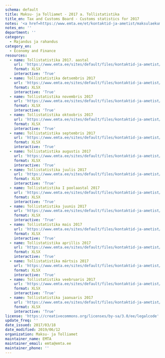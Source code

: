 ```yaml
---
schema: default
title: Maksu- ja Tolliamet - 2017 a. Tollistatistika
title_en: Tax and Customs Board - Customs statistics for 2017
notes: '<a href=https://www.emta.ee/et/kontaktid-ja-ametist/maksulaekumine-statistika/maksu-ja-tolliameti-avaandmed>Maksu- ja Tolliameti avaandmed</a>. <a href=https://www.emta.ee/et/kontaktid-ja-ametist/avaandmed-maksulaekumine-statistika/tollistatistika>Tollistatistika</a>.'
notes_en: ''
department: ''
category:
  - Majandus ja rahandus
category_en:
  - Economy and Finance
resources:
  - name: Tollistatistika 2017. aastal
    url: 'https://www.emta.ee/sites/default/files/kontaktid-ja-ametist/maksulaekumine-statistika/tollistatistika/2017/aasta_2017.xlsx'
    format: XLSX
    interactive: 'True'
  - name: Tollistatistika detsembris 2017
    url: 'https://www.emta.ee/sites/default/files/kontaktid-ja-ametist/maksulaekumine-statistika/tollistatistika/2017/detsember_2017.xlsx'
    format: XLSX
    interactive: 'True'
  - name: Tollistatistika novembris 2017
    url: 'https://www.emta.ee/sites/default/files/kontaktid-ja-ametist/maksulaekumine-statistika/tollistatistika/2017/november_2017.xlsx'
    format: XLSX
    interactive: 'True'
  - name: Tollistatistika oktoobris 2017
    url: 'https://www.emta.ee/sites/default/files/kontaktid-ja-ametist/maksulaekumine-statistika/tollistatistika/2017/oktoober_2017.xlsx'
    format: XLSX
    interactive: 'True'
  - name: Tollistatistika septembris 2017
    url: 'https://www.emta.ee/sites/default/files/kontaktid-ja-ametist/maksulaekumine-statistika/tollistatistika/2017/september_2017.xlsx'
    format: XLSX
    interactive: 'True'
  - name: Tollistatistika augustis 2017
    url: 'https://www.emta.ee/sites/default/files/kontaktid-ja-ametist/maksulaekumine-statistika/tollistatistika/2017/august_2017.xlsx'
    format: XLSX
    interactive: 'True'
  - name: Tollistatistika juulis 2017
    url: 'https://www.emta.ee/sites/default/files/kontaktid-ja-ametist/maksulaekumine-statistika/tollistatistika/2017/juuli_2017.xlsx'
    format: XLSX
    interactive: 'True'
  - name: Tollistatistika I poolaastal 2017
    url: 'https://www.emta.ee/sites/default/files/kontaktid-ja-ametist/maksulaekumine-statistika/tollistatistika/2017/i_poolaasta_2017.xlsx'
    format: XLSX
    interactive: 'True'
  - name: Tollistatistika juunis 2017
    url: 'https://www.emta.ee/sites/default/files/kontaktid-ja-ametist/maksulaekumine-statistika/tollistatistika/2017/juuni_2017.xlsx'
    format: XLSX
    interactive: 'True'
  - name: Tollistatistika mais 2017
    url: 'https://www.emta.ee/sites/default/files/kontaktid-ja-ametist/maksulaekumine-statistika/tollistatistika/2017/mai_2017.xlsx'
    format: XLSX
    interactive: 'True'
  - name: Tollistatistika aprillis 2017
    url: 'https://www.emta.ee/sites/default/files/kontaktid-ja-ametist/maksulaekumine-statistika/tollistatistika/2017/aprill_2017.xlsx'
    format: XLSX
    interactive: 'True'
  - name: Tollistatistika märtsis 2017
    url: 'https://www.emta.ee/sites/default/files/kontaktid-ja-ametist/maksulaekumine-statistika/tollistatistika/2017/marts_2017.xlsx'
    format: XLSX
    interactive: 'True'
  - name: Tollistatistika veebruaris 2017
    url: 'https://www.emta.ee/sites/default/files/kontaktid-ja-ametist/maksulaekumine-statistika/tollistatistika/2017/veebruar_2017.xlsx'
    format: XLSX
    interactive: 'True'
  - name: Tollistatistika jaanuaris 2017
    url: 'https://www.emta.ee/sites/default/files/kontaktid-ja-ametist/maksulaekumine-statistika/tollistatistika/2017/jaanuar_2017.xlsx'
    format: XLSX
    interactive: 'True'
license: 'https://creativecommons.org/licenses/by-sa/3.0/ee/legalcode'
update_freq: ''
date_issued: 2017/03/18
date_modified: 2019/06/12
organization: Maksu- ja Tolliamet
maintainer_name: EMTA
maintainer_email: emta@emta.ee
maintainer_phone: ''
---
```

